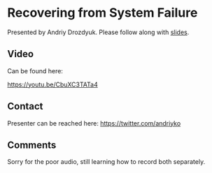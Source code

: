 # Recovering from System Failure

Presented by Andriy Drozdyuk.
Please follow along with [slides](slides.pdf).

## Video 

Can be found here: 

https://youtu.be/CbuXC3TATa4

## Contact

Presenter can be reached here: https://twitter.com/andriyko

## Comments

Sorry for the poor audio, still learning how to record both separately.
